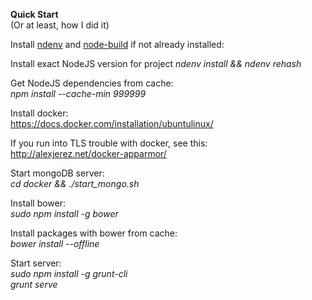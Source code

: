 **Quick Start**  
(Or at least, how I did it)  

Install [ndenv](https://github.com/riywo/ndenv#install) and [node-build](https://github.com/riywo/node-build#install) if not already installed:  

Install exact NodeJS version for project
*ndenv install && ndenv rehash*  

Get NodeJS dependencies from cache:  
*npm install --cache-min 999999*  

Install docker:  
https://docs.docker.com/installation/ubuntulinux/  

If you run into TLS trouble with docker, see this:  
http://alexjerez.net/docker-apparmor/  

Start mongoDB server:  
*cd docker && ./start_mongo.sh*  

Install bower:  
*sudo npm install -g bower*  

Install packages with bower from cache:  
*bower install --offline*  

Start server:  
*sudo npm install -g grunt-cli*  
*grunt serve*  





